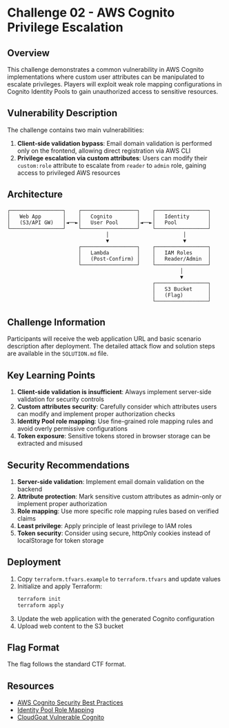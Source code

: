 # Challenge 02 - AWS Cognito Privilege Escalation

## Overview

This challenge demonstrates a common vulnerability in AWS Cognito implementations where custom user attributes can be manipulated to escalate privileges. Players will exploit weak role mapping configurations in Cognito Identity Pools to gain unauthorized access to sensitive resources.

## Vulnerability Description

The challenge contains two main vulnerabilities:

1. **Client-side validation bypass**: Email domain validation is performed only on the frontend, allowing direct registration via AWS CLI
2. **Privilege escalation via custom attributes**: Users can modify their `custom:role` attribute to escalate from `reader` to `admin` role, gaining access to privileged AWS resources

## Architecture

```
┌─────────────────┐    ┌──────────────────┐    ┌─────────────────┐
│   Web App       │    │   Cognito        │    │   Identity      │
│   (S3/API GW)   │◄──►│   User Pool      │◄──►│   Pool          │
└─────────────────┘    └──────────────────┘    └─────────────────┘
                                │                        │
                                ▼                        ▼
                       ┌──────────────────┐    ┌─────────────────┐
                       │   Lambda         │    │   IAM Roles     │
                       │   (Post-Confirm) │    │   Reader/Admin  │
                       └──────────────────┘    └─────────────────┘
                                                        │
                                                        ▼
                                               ┌─────────────────┐
                                               │   S3 Bucket     │
                                               │   (Flag)        │
                                               └─────────────────┘
```

## Challenge Information

Participants will receive the web application URL and basic scenario description after deployment. The detailed attack flow and solution steps are available in the `SOLUTION.md` file.

## Key Learning Points

1. **Client-side validation is insufficient**: Always implement server-side validation for security controls
2. **Custom attributes security**: Carefully consider which attributes users can modify and implement proper authorization checks
3. **Identity Pool role mapping**: Use fine-grained role mapping rules and avoid overly permissive configurations
4. **Token exposure**: Sensitive tokens stored in browser storage can be extracted and misused

## Security Recommendations

1. **Server-side validation**: Implement email domain validation on the backend
2. **Attribute protection**: Mark sensitive custom attributes as admin-only or implement proper authorization
3. **Role mapping**: Use more specific role mapping rules based on verified claims
4. **Least privilege**: Apply principle of least privilege to IAM roles
5. **Token security**: Consider using secure, httpOnly cookies instead of localStorage for token storage

## Deployment

1. Copy `terraform.tfvars.example` to `terraform.tfvars` and update values
2. Initialize and apply Terraform:
   ```bash
   terraform init
   terraform apply
   ```
3. Update the web application with the generated Cognito configuration
4. Upload web content to the S3 bucket

## Flag Format

The flag follows the standard CTF format.

## Resources

- [AWS Cognito Security Best Practices](https://docs.aws.amazon.com/cognito/latest/developerguide/security.html)
- [Identity Pool Role Mapping](https://docs.aws.amazon.com/cognito/latest/developerguide/role-based-access-control.html)
- [CloudGoat Vulnerable Cognito](https://github.com/RhinoSecurityLabs/cloudgoat)
